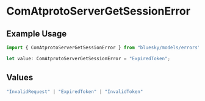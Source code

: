 # ComAtprotoServerGetSessionError

## Example Usage

```typescript
import { ComAtprotoServerGetSessionError } from "bluesky/models/errors";

let value: ComAtprotoServerGetSessionError = "ExpiredToken";
```

## Values

```typescript
"InvalidRequest" | "ExpiredToken" | "InvalidToken"
```